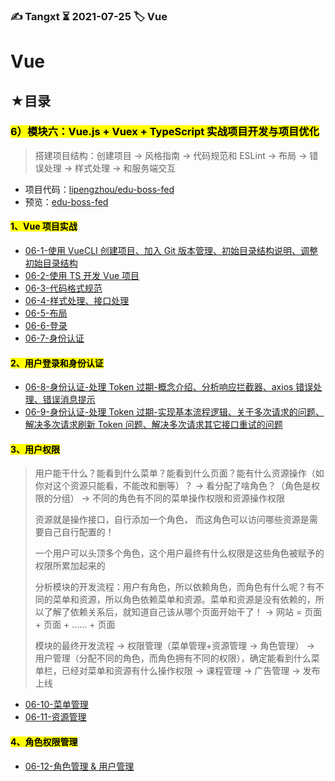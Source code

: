 ### ✍️ Tangxt ⏳ 2021-07-25 🏷️ Vue

# Vue

## ★目录

### <mark>6）模块六：Vue.js + Vuex + TypeScript 实战项目开发与项目优化</mark>

> 搭建项目结构：创建项目 -> 风格指南 -> 代码规范和 ESLint -> 布局 -> 错误处理 -> 样式处理 -> 和服务端交互

- 项目代码：[lipengzhou/edu-boss-fed](https://github.com/lipengzhou/edu-boss-fed)
- 预览：[edu-boss-fed](https://edu-boss-fed-git-master-lpz.vercel.app/#/login?redirect=%2F)

#### <mark>1、Vue 项目实战</mark>

- [06-1-使用 VueCLI 创建项目、加入 Git 版本管理、初始目录结构说明、调整初始目录结构](./06-1.md)
- [06-2-使用 TS 开发 Vue 项目](./06-2.md)
- [06-3-代码格式规范](./06-3.md)
- [06-4-样式处理、接口处理](./06-4.md)
- [06-5-布局](./06-5.md)
- [06-6-登录](./06-6.md)
- [06-7-身份认证](./06-7.md)

#### <mark>2、用户登录和身份认证</mark>

- [06-8-身份认证-处理 Token 过期-概念介绍、分析响应拦截器、axios 错误处理、错误消息提示](./06-8.md)
- [06-9-身份认证-处理 Token 过期-实现基本流程逻辑、关于多次请求的问题、解决多次请求刷新 Token 问题、解决多次请求其它接口重试的问题](./06-9.md)

#### <mark>3、用户权限</mark>

> 用户能干什么？能看到什么菜单？能看到什么页面？能有什么资源操作（如你对这个资源只能看，不能改和删等）？ -> 看分配了啥角色？（角色是权限的分组） -> 不同的角色有不同的菜单操作权限和资源操作权限
> 
> 资源就是操作接口，自行添加一个角色， 而这角色可以访问哪些资源是需要自己自行配置的！
> 
> 一个用户可以头顶多个角色，这个用户最终有什么权限是这些角色被赋予的权限所累加起来的
> 
> 分析模块的开发流程：用户有角色，所以依赖角色，而角色有什么呢？有不同的菜单和资源，所以角色依赖菜单和资源。菜单和资源是没有依赖的，所以了解了依赖关系后，就知道自己该从哪个页面开始干了！ -> 网站 = 页面 + 页面 + …… + 页面
> 
> 模块的最终开发流程 -> 权限管理（菜单管理+资源管理 -> 角色管理） -> 用户管理（分配不同的角色，而角色拥有不同的权限），确定能看到什么菜单栏，已经对菜单和资源有什么操作权限 -> 课程管理 -> 广告管理 -> 发布上线

- [06-10-菜单管理](./06-10.md)
- [06-11-资源管理](./06-11.md)

#### <mark>4、角色权限管理</mark>

- [06-12-角色管理 & 用户管理](./06-12.md)